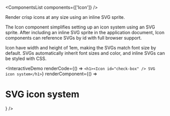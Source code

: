 <ComponentsList components={['Icon']} />

Render crisp icons at any size using an inline SVG sprite.

The Icon component simplifies setting up an icon system using an SVG sprite.
After including an inline SVG sprite in the application document, Icon
components can reference SVGs by id with full browser support.

Icon have width and height of 1em, making the SVGs match font size by
default. SVGs automatically inherit font sizes and color, and inline SVGs can
be styled with CSS.

<InteractiveDemo
  renderCode={() => `<h1><Icon id="check-box" /> SVG icon system</h1>`}
  renderComponent={() => <h1><Icon id="check-box" /> SVG icon system</h1>}
/>
